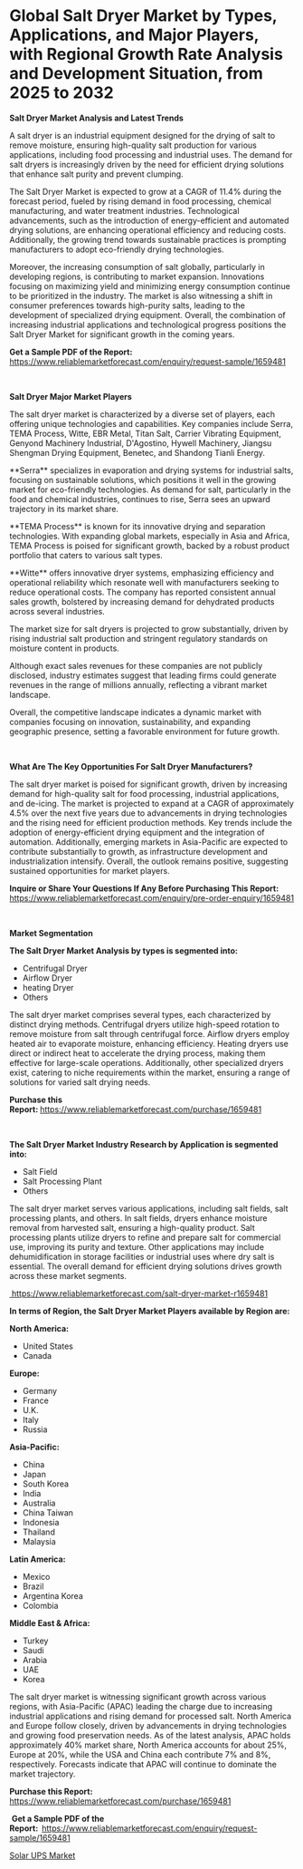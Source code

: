 <p><h1>Global Salt Dryer Market by Types, Applications, and Major Players, with Regional Growth Rate Analysis and Development Situation, from 2025 to 2032</h1></p><p><strong>Salt Dryer Market Analysis and Latest Trends</strong></p>
<p><p>A salt dryer is an industrial equipment designed for the drying of salt to remove moisture, ensuring high-quality salt production for various applications, including food processing and industrial uses. The demand for salt dryers is increasingly driven by the need for efficient drying solutions that enhance salt purity and prevent clumping.</p><p>The Salt Dryer Market is expected to grow at a CAGR of 11.4% during the forecast period, fueled by rising demand in food processing, chemical manufacturing, and water treatment industries. Technological advancements, such as the introduction of energy-efficient and automated drying solutions, are enhancing operational efficiency and reducing costs. Additionally, the growing trend towards sustainable practices is prompting manufacturers to adopt eco-friendly drying technologies.</p><p>Moreover, the increasing consumption of salt globally, particularly in developing regions, is contributing to market expansion. Innovations focusing on maximizing yield and minimizing energy consumption continue to be prioritized in the industry. The market is also witnessing a shift in consumer preferences towards high-purity salts, leading to the development of specialized drying equipment. Overall, the combination of increasing industrial applications and technological progress positions the Salt Dryer Market for significant growth in the coming years.</p></p>
<p><strong>Get a Sample PDF of the Report:&nbsp;</strong> <a href="https://www.reliablemarketforecast.com/enquiry/request-sample/1659481?utm_campaign=1789&utm_medium=2&utm_source=Github&utm_content=ia&utm_term=08042025&utm_id=salt-dryer">https://www.reliablemarketforecast.com/enquiry/request-sample/1659481</a></p>
<p>&nbsp;</p>
<p><strong>Salt Dryer Major Market Players</strong></p>
<p><p>The salt dryer market is characterized by a diverse set of players, each offering unique technologies and capabilities. Key companies include Serra, TEMA Process, Witte, EBR Metal, Titan Salt, Carrier Vibrating Equipment, Genyond Machinery Industrial, D'Agostino, Hywell Machinery, Jiangsu Shengman Drying Equipment, Benetec, and Shandong Tianli Energy. </p><p>**Serra** specializes in evaporation and drying systems for industrial salts, focusing on sustainable solutions, which positions it well in the growing market for eco-friendly technologies. As demand for salt, particularly in the food and chemical industries, continues to rise, Serra sees an upward trajectory in its market share.</p><p>**TEMA Process** is known for its innovative drying and separation technologies. With expanding global markets, especially in Asia and Africa, TEMA Process is poised for significant growth, backed by a robust product portfolio that caters to various salt types.</p><p>**Witte** offers innovative dryer systems, emphasizing efficiency and operational reliability which resonate well with manufacturers seeking to reduce operational costs. The company has reported consistent annual sales growth, bolstered by increasing demand for dehydrated products across several industries.</p><p>The market size for salt dryers is projected to grow substantially, driven by rising industrial salt production and stringent regulatory standards on moisture content in products. </p><p>Although exact sales revenues for these companies are not publicly disclosed, industry estimates suggest that leading firms could generate revenues in the range of millions annually, reflecting a vibrant market landscape. </p><p>Overall, the competitive landscape indicates a dynamic market with companies focusing on innovation, sustainability, and expanding geographic presence, setting a favorable environment for future growth.</p></p>
<p>&nbsp;</p>
<p><strong>What Are The Key Opportunities For Salt Dryer Manufacturers?</strong></p>
<p><p>The salt dryer market is poised for significant growth, driven by increasing demand for high-quality salt for food processing, industrial applications, and de-icing. The market is projected to expand at a CAGR of approximately 4.5% over the next five years due to advancements in drying technologies and the rising need for efficient production methods. Key trends include the adoption of energy-efficient drying equipment and the integration of automation. Additionally, emerging markets in Asia-Pacific are expected to contribute substantially to growth, as infrastructure development and industrialization intensify. Overall, the outlook remains positive, suggesting sustained opportunities for market players.</p></p>
<p><strong>Inquire or Share Your Questions If Any Before Purchasing This Report:</strong> <a href="https://www.reliablemarketforecast.com/enquiry/pre-order-enquiry/1659481?utm_campaign=1789&utm_medium=2&utm_source=Github&utm_content=ia&utm_term=08042025&utm_id=salt-dryer">https://www.reliablemarketforecast.com/enquiry/pre-order-enquiry/1659481</a></p>
<p>&nbsp;</p>
<p><strong>Market Segmentation</strong></p>
<p><strong>The Salt Dryer Market Analysis by types is segmented into:</strong></p>
<p><ul><li>Centrifugal Dryer</li><li>Airflow Dryer</li><li>heating Dryer</li><li>Others</li></ul></p>
<p><p>The salt dryer market comprises several types, each characterized by distinct drying methods. Centrifugal dryers utilize high-speed rotation to remove moisture from salt through centrifugal force. Airflow dryers employ heated air to evaporate moisture, enhancing efficiency. Heating dryers use direct or indirect heat to accelerate the drying process, making them effective for large-scale operations. Additionally, other specialized dryers exist, catering to niche requirements within the market, ensuring a range of solutions for varied salt drying needs.</p></p>
<p><strong>Purchase this Report:&nbsp;</strong><a href="https://www.reliablemarketforecast.com/purchase/1659481?utm_campaign=1789&utm_medium=2&utm_source=Github&utm_content=ia&utm_term=08042025&utm_id=salt-dryer">https://www.reliablemarketforecast.com/purchase/1659481</a></p>
<p>&nbsp;</p>
<p><strong>The Salt Dryer Market Industry Research by Application is segmented into:</strong></p>
<p><ul><li>Salt Field</li><li>Salt Processing Plant</li><li>Others</li></ul></p>
<p><p>The salt dryer market serves various applications, including salt fields, salt processing plants, and others. In salt fields, dryers enhance moisture removal from harvested salt, ensuring a high-quality product. Salt processing plants utilize dryers to refine and prepare salt for commercial use, improving its purity and texture. Other applications may include dehumidification in storage facilities or industrial uses where dry salt is essential. The overall demand for efficient drying solutions drives growth across these market segments.</p></p>
<p><a href="https://www.reliablemarketforecast.com/salt-dryer-market-r1659481?utm_campaign=1789&utm_medium=2&utm_source=Github&utm_content=ia&utm_term=08042025&utm_id=salt-dryer">&nbsp;https://www.reliablemarketforecast.com/salt-dryer-market-r1659481</a></p>
<p><strong>In terms of Region, the Salt Dryer Market Players available by Region are:</strong></p>
<p>
    <p> <strong> North America: </strong>
        <ul>
            <li>United States</li>
            <li>Canada</li>
        </ul>
        </p> 
    <p> <strong> Europe: </strong>
        <ul>
            <li>Germany</li>
            <li>France</li>
            <li>U.K.</li>
            <li>Italy</li>
            <li>Russia</li>
        </ul>
        </p> 
    <p> <strong> Asia-Pacific: </strong>
        <ul>
            <li>China</li>
            <li>Japan</li>
            <li>South Korea</li>
            <li>India</li>
            <li>Australia</li>
            <li>China Taiwan</li>
            <li>Indonesia</li>
            <li>Thailand</li>
            <li>Malaysia</li>
        </ul>
        </p> 
    <p> <strong> Latin America: </strong>
        <ul>
            <li>Mexico</li>
            <li>Brazil</li>
            <li>Argentina Korea</li>
            <li>Colombia</li>
        </ul>
        </p> 
    <p> <strong> Middle East & Africa: </strong>
        <ul>
            <li>Turkey</li>
            <li>Saudi</li>
            <li>Arabia</li>
            <li>UAE</li>
            <li>Korea</li>
        </ul>
    </p>
    </p>
<p><p>The salt dryer market is witnessing significant growth across various regions, with Asia-Pacific (APAC) leading the charge due to increasing industrial applications and rising demand for processed salt. North America and Europe follow closely, driven by advancements in drying technologies and growing food preservation needs. As of the latest analysis, APAC holds approximately 40% market share, North America accounts for about 25%, Europe at 20%, while the USA and China each contribute 7% and 8%, respectively. Forecasts indicate that APAC will continue to dominate the market trajectory.</p></p>
<p><strong>Purchase this Report: </strong><a href="https://www.reliablemarketforecast.com/purchase/1659481?utm_campaign=1789&utm_medium=2&utm_source=Github&utm_content=ia&utm_term=08042025&utm_id=salt-dryer">https://www.reliablemarketforecast.com/purchase/1659481</a></p>
<p>&nbsp;<strong>Get a Sample PDF of the Report:&nbsp;&nbsp;</strong><a href="https://www.reliablemarketforecast.com/enquiry/request-sample/1659481?utm_campaign=1789&utm_medium=2&utm_source=Github&utm_content=ia&utm_term=08042025&utm_id=salt-dryer">https://www.reliablemarketforecast.com/enquiry/request-sample/1659481</a></p>
<p><strong></strong></p>
<p><p><a href="https://github.com/willjis/Market-Research-Report-List-1/blob/main/solar-ups-market.md?utm_campaign=1789&utm_medium=2&utm_source=Github&utm_content=ia&utm_term=08042025&utm_id=salt-dryer">Solar UPS Market</a></p></p>